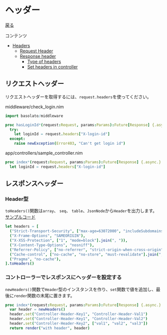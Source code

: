 ヘッダー
===
[戻る](../../README.md)

コンテンツ

<!--ts-->
   * [Headers](#headers)
      * [Request Header](#request-header)
      * [Response header](#response-header)
         * [Type of headers](#type-of-headers)
         * [Set headers in controller](#set-headers-in-controller)

<!-- Added by: root, at: Sun Dec 27 18:21:04 UTC 2020 -->

<!--te-->

## リクエストヘッダー
リクエストヘッダーを取得するには、`request.headers`を使ってください。

middleware/check_login.nim
```nim
import basolato/middleware

proc hasLoginId*(request:Request, params:Params):Future[Response] {.async.} =
  try:
    let loginId = request.headers["X-login-id"]
  except:
    raise newException(Error403, "Can't get login id")
```

app/controllers/sample_controller.nim
```nim
proc index*(request:Request, params:Params):Future[Response] {.async.} =
  let loginId = request.headers["X-login-id"]
```

## レスポンスヘッダー
### Header型
`toHeaders()`関数は`array`、 `seq`、 `table`、`JsonNode`から`Header`を出力します。  
[サンプルコード](../../tests/test_header.nim)

```nim
let headers = [
  ("Strict-Transport-Security", ["max-age=63072000", "includeSubdomains"].join(", ")),
  ("X-Frame-Options", "SAMEORIGIN"),
  ("X-XSS-Protection", ["1", "mode=block"].join(", ")),
  ("X-Content-Type-Options", "nosniff"),
  ("Referrer-Policy", ["no-referrer", "strict-origin-when-cross-origin"].join(", ")),
  ("Cache-control", ["no-cache", "no-store", "must-revalidate"].join(", ")),
  ("Pragma", "no-cache"),
].toHeaders()
```


### コントローラーでレスポンスにヘッダーを設定する
`newHeaders()`関数で`Header`型のインスタンスを作り、`set`関数で値を追加し、最後に`render`関数の末尾に置きます。

```nim
proc index*(request:Request, params:Params):Future[Response] {.async.} =
  var header = newHeaders()
  header.set("Controller-Header-Key1", "Controller-Header-Val1")
  header.set("Controller-Header-Key1", "Controller-Header-Val2")
  header.set("Controller-Header-Key2", ["val1", "val2", "val3"])
  return render("with header", header)
```
